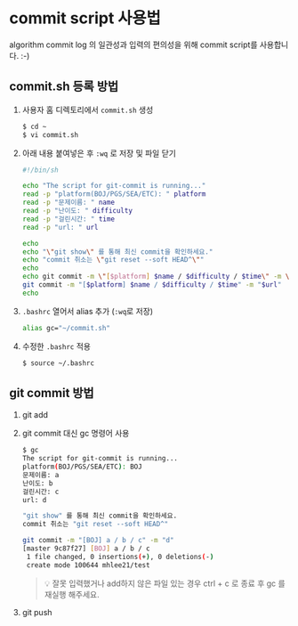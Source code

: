 # commit script 사용법

algorithm commit log 의 일관성과 입력의 편의성을 위해 commit script를 사용합니다. :-)

## commit.sh 등록 방법

1. 사용자 홈 디렉토리에서 `commit.sh` 생성
   ```bash
   $ cd ~
   $ vi commit.sh
   ```
2. 아래 내용 붙여넣은 후 `:wq` 로 저장 및 파일 닫기
   ```bash
   #!/bin/sh
   
   echo "The script for git-commit is running..."
   read -p "platform(BOJ/PGS/SEA/ETC): " platform
   read -p "문제이름: " name
   read -p "난이도: " difficulty
   read -p "걸린시간: " time
   read -p "url: " url
   
   echo
   echo "\"git show\" 를 통해 최신 commit을 확인하세요."
   echo "commit 취소는 \"git reset --soft HEAD^\""
   echo
   echo git commit -m \"[$platform] $name / $difficulty / $time\" -m \"$url\"
   git commit -m "[$platform] $name / $difficulty / $time" -m "$url"
   echo
   ```

3. `.bashrc` 열어서 alias 추가 (`:wq`로 저장)

   ```bash
   alias gc="~/commit.sh" 
   ```

4. 수정한 `.bashrc` 적용

   ```bash
   $ source ~/.bashrc
   ```



## git commit 방법

1. git add

2. git commit 대신 gc 명령어 사용

   ```bash
   $ gc
   The script for git-commit is running...
   platform(BOJ/PGS/SEA/ETC): BOJ
   문제이름: a
   난이도: b
   걸린시간: c
   url: d
   
   "git show" 를 통해 최신 commit을 확인하세요.
   commit 취소는 "git reset --soft HEAD^"
   
   git commit -m "[BOJ] a / b / c" -m "d"
   [master 9c87f27] [BOJ] a / b / c
    1 file changed, 0 insertions(+), 0 deletions(-)
    create mode 100644 mhlee21/test
   ```

   > 💡 잘못 입력했거나 add하지 않은 파일 있는 경우 ctrl + c 로 종료 후 gc 를 재실행 해주세요.

3. git push

